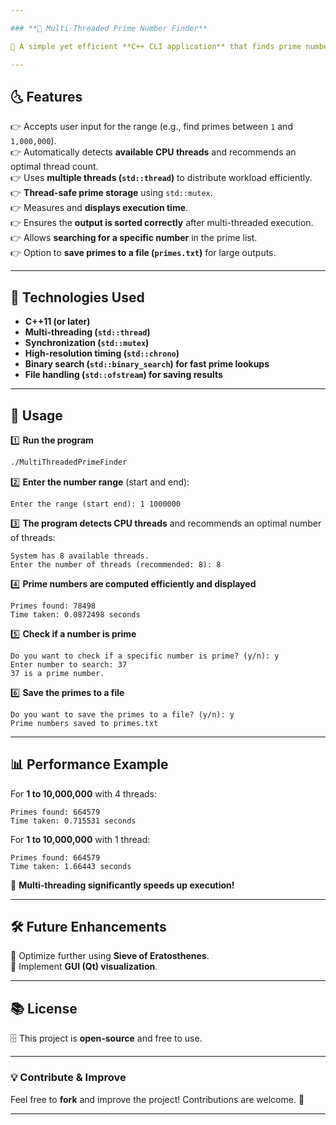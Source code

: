 ```yaml
---

### **📌 Multi-Threaded Prime Number Finder**  

🚀 A simple yet efficient **C++ CLI application** that finds prime numbers in a given range using **multi-threading**. It distributes the workload across multiple threads, ensuring faster execution for large ranges.  

---
```


## **🌜 Features**  
👉 Accepts user input for the range (e.g., find primes between `1` and `1,000,000`).  
👉 Automatically detects **available CPU threads** and recommends an optimal thread count.  
👉 Uses **multiple threads (`std::thread`)** to distribute workload efficiently.  
👉 **Thread-safe prime storage** using `std::mutex`.  
👉 Measures and **displays execution time**.  
👉 Ensures the **output is sorted correctly** after multi-threaded execution.  
👉 Allows **searching for a specific number** in the prime list.  
👉 Option to **save primes to a file (`primes.txt`)** for large outputs.  

---

## **🤖 Technologies Used**  
- **C++11 (or later)**  
- **Multi-threading (`std::thread`)**  
- **Synchronization (`std::mutex`)**  
- **High-resolution timing (`std::chrono`)**  
- **Binary search (`std::binary_search`) for fast prime lookups**  
- **File handling (`std::ofstream`) for saving results**  

---

## **🚀 Usage**  

1️⃣ **Run the program**  
```sh
./MultiThreadedPrimeFinder
```

2️⃣ **Enter the number range** (start and end):  
```
Enter the range (start end): 1 1000000
```

3️⃣ **The program detects CPU threads** and recommends an optimal number of threads:  
```
System has 8 available threads.
Enter the number of threads (recommended: 8): 8
```

4️⃣ **Prime numbers are computed efficiently and displayed**  
```
Primes found: 78498
Time taken: 0.0872498 seconds
```

5️⃣ **Check if a number is prime**  
```
Do you want to check if a specific number is prime? (y/n): y
Enter number to search: 37
37 is a prime number.
```

6️⃣ **Save the primes to a file**  
```
Do you want to save the primes to a file? (y/n): y
Prime numbers saved to primes.txt
```

---

## **📊 Performance Example**
For **1 to 10,000,000** with 4 threads:
```
Primes found: 664579
Time taken: 0.715531 seconds
```

For **1 to 10,000,000** with 1 thread:
```
Primes found: 664579
Time taken: 1.66443 seconds
```
💪 **Multi-threading significantly speeds up execution!**  

---

## **🛠 Future Enhancements**
🔹 Optimize further using **Sieve of Eratosthenes**.  
🔹 Implement **GUI (Qt) visualization**.  

---

## **📚 License**  
🗄 This project is **open-source** and free to use.  

---

### **💡 Contribute & Improve**
Feel free to **fork** and improve the project! Contributions are welcome. 🚀  

---